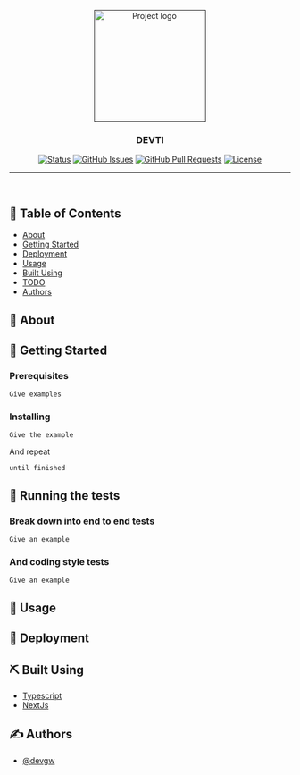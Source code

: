 <p align="center">
  <a href="" rel="noopener">
 <img width=200px height=200px src="https://i.imgur.com/6wj0hh6.jpg" alt="Project logo"></a>
</p>

<h3 align="center">DEVTI</h3>

<div align="center">

[![Status](https://img.shields.io/badge/status-active-success.svg)]()
[![GitHub Issues](https://img.shields.io/github/issues/kylelobo/The-Documentation-Compendium.svg)](https://github.com/Lubycon/DEVTI-front/issues)
[![GitHub Pull Requests](https://img.shields.io/github/issues-pr/kylelobo/The-Documentation-Compendium.svg)](https://github.com/Lubycon/DEVTI-front/pulls)
[![License](https://img.shields.io/badge/license-MIT-blue.svg)](/LICENSE)

</div>

---

<p align="center">
    <br> 
</p>

## 📝 Table of Contents

- [About](#about)
- [Getting Started](#getting_started)
- [Deployment](#deployment)
- [Usage](#usage)
- [Built Using](#built_using)
- [TODO](../TODO.md)
- [Authors](#authors)

## 🧐 About <a name = "about"></a>

## 🏁 Getting Started <a name = "getting_started"></a>

### Prerequisites

```
Give examples
```

### Installing

```
Give the example
```

And repeat

```
until finished
```

## 🔧 Running the tests <a name = "tests"></a>

### Break down into end to end tests

```
Give an example
```

### And coding style tests

```
Give an example
```

## 🎈 Usage <a name="usage"></a>

## 🚀 Deployment <a name = "deployment"></a>

## ⛏️ Built Using <a name = "built_using"></a>

- [Typescript](https://www.typescriptlang.org/)
- [NextJs](https://nextjs.org/)

## ✍️ Authors <a name = "authors"></a>

- [@devgw](https://github.com/devgw)
